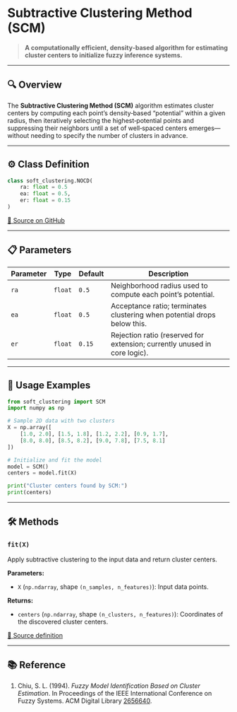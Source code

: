 #  Subtractive Clustering Method (SCM)

> **A computationally efficient, density‑based algorithm for estimating cluster centers to initialize fuzzy inference systems.**

---

## 🔍 Overview

The **Subtractive Clustering Method (SCM)** algorithm estimates cluster centers by computing each point’s density‑based “potential” within a given radius, then iteratively selecting the highest‑potential points and suppressing their neighbors until a set of well‑spaced centers emerges—without needing to specify the number of clusters in advance.

---

## ⚙️ Class Definition

```python
class soft_clustering.NOCD(
    ra: float = 0.5
    ea: float = 0.5,
    er: float = 0.15
)
```

[🔗 Source on GitHub](https://github.com/soft-clustering/soft-clustering/blob/main/soft_clustering/_scm.py#L4)

---

## 📋 Parameters

| Parameter | Type    | Default | Description                                                               |
|-----------|---------|---------|---------------------------------------------------------------------------|
| `ra`      | `float` | `0.5`   | Neighborhood radius used to compute each point’s potential.               |
| `ea`      | `float` | `0.5`   | Acceptance ratio; terminates clustering when potential drops below this.  |
| `er`      | `float` | `0.15`  | Rejection ratio (reserved for extension; currently unused in core logic). |

---

## 🚀 Usage Examples

```python
from soft_clustering import SCM
import numpy as np

# Sample 2D data with two clusters
X = np.array([
    [1.0, 2.0], [1.5, 1.8], [1.2, 2.2], [0.9, 1.7],
    [8.0, 8.0], [8.5, 8.2], [9.0, 7.8], [7.5, 8.1]
])

# Initialize and fit the model
model = SCM()
centers = model.fit(X)

print("Cluster centers found by SCM:")
print(centers)
```

---

## 🛠️ Methods

### `fit(X)`

Apply subtractive clustering to the input data and return cluster centers.

**Parameters:**

* `X` (`np.ndarray`, shape `(n_samples, n_features)`): Input data points.

**Returns:**

* `centers` (`np.ndarray`, shape `(n_clusters, n_features)`): Coordinates of the discovered cluster centers.

[🔗 Source definition](https://github.com/soft-clustering/soft-clustering/blob/main/soft_clustering/_scm.py#L23)

---

## 📚 Reference

1. Chiu, S. L. (1994). *Fuzzy Model Identification Based on Cluster Estimation*. In Proceedings of the IEEE International Conference on Fuzzy Systems. ACM Digital Library [2656640](https://dl.acm.org/doi/10.5555/2656634.2656640).
